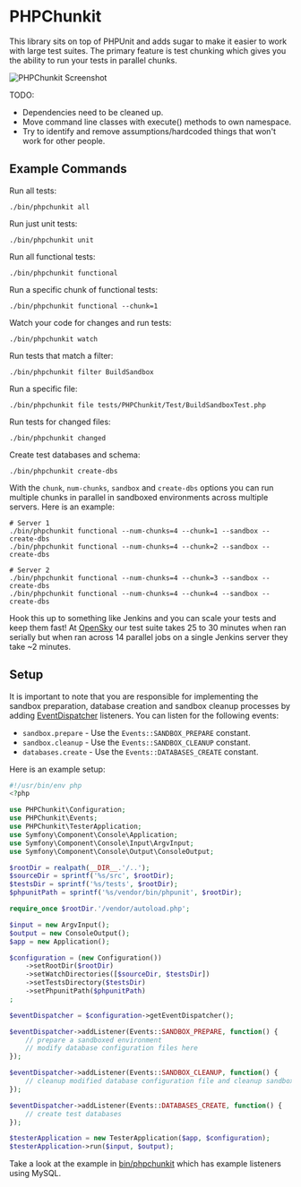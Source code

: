 # PHPChunkit

This library sits on top of PHPUnit and adds sugar to make it easier to work with large test suites.
The primary feature is test chunking which gives you the ability to run your tests in parallel chunks.

![PHPChunkit Screenshot](https://raw.githubusercontent.com/jwage/PHPChunkit/master/docs/phpchunkit.png)

TODO:

- Dependencies need to be cleaned up.
- Move command line classes with execute() methods to own namespace.
- Try to identify and remove assumptions/hardcoded things that won't work for other people.

## Example Commands

Run all tests:

    ./bin/phpchunkit all

Run just unit tests:

    ./bin/phpchunkit unit

Run all functional tests:

    ./bin/phpchunkit functional

Run a specific chunk of functional tests:

    ./bin/phpchunkit functional --chunk=1

Watch your code for changes and run tests:

    ./bin/phpchunkit watch

Run tests that match a filter:

    ./bin/phpchunkit filter BuildSandbox

Run a specific file:

    ./bin/phpchunkit file tests/PHPChunkit/Test/BuildSandboxTest.php

Run tests for changed files:

    ./bin/phpchunkit changed

Create test databases and schema:

    ./bin/phpchunkit create-dbs

With the `chunk`, `num-chunks`, `sandbox` and `create-dbs` options you can run multiple
chunks in parallel in sandboxed environments across multiple servers. Here is an
example:

    # Server 1
    ./bin/phpchunkit functional --num-chunks=4 --chunk=1 --sandbox --create-dbs
    ./bin/phpchunkit functional --num-chunks=4 --chunk=2 --sandbox --create-dbs

    # Server 2
    ./bin/phpchunkit functional --num-chunks=4 --chunk=3 --sandbox --create-dbs
    ./bin/phpchunkit functional --num-chunks=4 --chunk=4 --sandbox --create-dbs

Hook this up to something like Jenkins and you can scale your tests and keep them fast!
At [OpenSky](https://www.opensky.com) our test suite takes 25 to 30 minutes when ran serially
but when ran across 14 parallel jobs on a single Jenkins server they take ~2 minutes.

## Setup

It is important to note that you are responsible for implementing the sandbox preparation,
database creation and sandbox cleanup processes by adding [EventDispatcher](http://symfony.com/doc/current/components/event_dispatcher.html) listeners. You can listen for the following events:

- `sandbox.prepare` - Use the `Events::SANDBOX_PREPARE` constant.
- `sandbox.cleanup` - Use the `Events::SANDBOX_CLEANUP` constant.
- `databases.create` - Use the `Events::DATABASES_CREATE` constant.

Here is an example setup:

```php
#!/usr/bin/env php
<?php

use PHPChunkit\Configuration;
use PHPChunkit\Events;
use PHPChunkit\TesterApplication;
use Symfony\Component\Console\Application;
use Symfony\Component\Console\Input\ArgvInput;
use Symfony\Component\Console\Output\ConsoleOutput;

$rootDir = realpath(__DIR__.'/..');
$sourceDir = sprintf('%s/src', $rootDir);
$testsDir = sprintf('%s/tests', $rootDir);
$phpunitPath = sprintf('%s/vendor/bin/phpunit', $rootDir);

require_once $rootDir.'/vendor/autoload.php';

$input = new ArgvInput();
$output = new ConsoleOutput();
$app = new Application();

$configuration = (new Configuration())
    ->setRootDir($rootDir)
    ->setWatchDirectories([$sourceDir, $testsDir])
    ->setTestsDirectory($testsDir)
    ->setPhpunitPath($phpunitPath)
;

$eventDispatcher = $configuration->getEventDispatcher();

$eventDispatcher->addListener(Events::SANDBOX_PREPARE, function() {
    // prepare a sandboxed environment
    // modify database configuration files here
});

$eventDispatcher->addListener(Events::SANDBOX_CLEANUP, function() {
    // cleanup modified database configuration file and cleanup sandboxed databases
});

$eventDispatcher->addListener(Events::DATABASES_CREATE, function() {
    // create test databases
});

$testerApplication = new TesterApplication($app, $configuration);
$testerApplication->run($input, $output);
```

Take a look at the example in [bin/phpchunkit](https://github.com/jwage/PHPChunkit/blob/master/bin/phpchunkit)
which has example listeners using MySQL.
